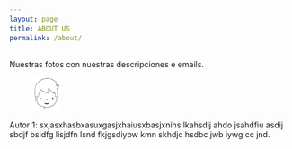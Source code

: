 ```yaml
---
layout: page
title: ABOUT US
permalink: /about/
---
```


Nuestras fotos con nuestras descripciones e emails.

<figure>
  <img src="7983-cara-de-nino.jpg" alt="Autor 1" width="50" height="60"> 
</figure>
   Autor 1: sxjasxhasbxasuxgasjxhaiusxbasjxnihs lkahsdij ahdo jsahdfiu asdij sbdjf bsidfg lisjdfn lsnd fkjgsdiybw kmn skhdjc hsdbc jwb iywg cc jnd</b>.

